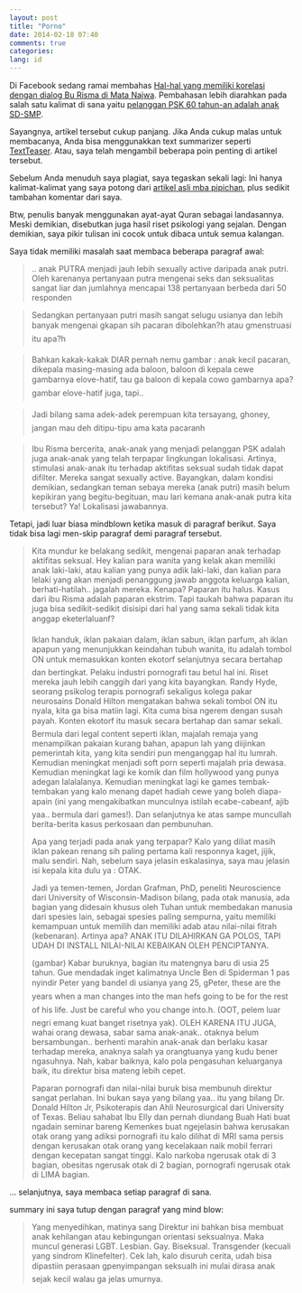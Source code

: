 ```yaml
---
layout: post
title: "Porno"
date: 2014-02-18 07:40
comments: true
categories:
lang: id
---
```


Di Facebook sedang ramai membahas [Hal-hal yang memiliki korelasi dengan dialog Bu Risma di Mata Najwa](http://islamisfun.wordpress.com/2014/02/16/karena-bu-risma).
Pembahasan lebih diarahkan pada salah satu kalimat di sana yaitu [pelanggan PSK 60 tahun-an adalah anak SD-SMP](http://www.youtube.com/watch?v=hvrf1Img0C0&feature=youtu.be&t=27m).

Sayangnya, artikel tersebut cukup panjang. Jika Anda cukup malas untuk membacanya, Anda bisa menggunakkan text summarizer seperti
[TextTeaser](http://www.textteaser.com/). Atau, saya telah mengambil beberapa poin penting di artikel tersebut.

<!-- more -->

Sebelum Anda menuduh saya plagiat, saya tegaskan sekali lagi: Ini hanya kalimat-kalimat yang saya potong dari [artikel asli mba pipichan](http://islamisfun.wordpress.com/2014/02/16/karena-bu-risma/), plus sedikit tambahan komentar dari saya.

Btw, penulis banyak menggunakan ayat-ayat Quran sebagai landasannya. Meski demikian, disebutkan juga hasil riset psikologi yang sejalan. Dengan demikian, saya pikir tulisan ini cocok untuk dibaca untuk semua kalangan.

Saya tidak memiliki masalah saat membaca beberapa paragraf awal:

> .. anak PUTRA menjadi jauh lebih sexually active daripada anak putri. Oleh karenanya pertanyaan putra mengenai seks dan seksualitas sangat liar dan jumlahnya mencapai 138 pertanyaan berbeda dari 50 responden

> Sedangkan pertanyaan putri masih sangat selugu usianya dan lebih banyak mengenai gkapan sih pacaran dibolehkan?h atau gmenstruasi itu apa?h

> Bahkan kakak-kakak DIAR pernah nemu gambar : anak kecil pacaran, dikepala masing-masing ada baloon, baloon di kepala cewe gambarnya elove-hatif, tau ga baloon di kepala cowo gambarnya apa? gambar elove-hatif juga, tapi..

> Jadi bilang sama adek-adek perempuan kita tersayang, ghoney, jangan mau deh ditipu-tipu ama kata pacaranh

> Ibu Risma bercerita, anak-anak yang menjadi pelanggan PSK adalah juga anak-anak yang telah terpapar lingkungan lokalisasi. Artinya, stimulasi anak-anak itu terhadap aktifitas seksual sudah tidak dapat difilter. Mereka sangat sexually active. Bayangkan, dalam kondisi demikian, sedangkan teman sebaya mereka (anak putri) masih belum kepikiran yang begitu-begituan, mau lari kemana anak-anak putra kita tersebut? Ya! Lokalisasi jawabannya.

Tetapi, jadi luar biasa mindblown ketika masuk di paragraf berikut. Saya tidak bisa lagi men-skip paragraf demi paragraf tersebut.

> Kita mundur ke belakang sedikit, mengenai paparan anak terhadap aktifitas seksual. Hey kalian para wanita yang kelak akan memiliki anak laki-laki, atau kalian yang punya adik laki-laki, dan kalian para lelaki yang akan menjadi penanggung jawab anggota keluarga kalian, berhati-hatilah.. jagalah mereka. Kenapa? Paparan itu halus. Kasus dari ibu Risma adalah paparan ekstrim. Tapi taukah bahwa paparan itu juga bisa sedikit-sedikit disisipi dari hal yang sama sekali tidak kita anggap eketerlaluanf?
>
> Iklan handuk, iklan pakaian dalam, iklan sabun, iklan parfum, ah iklan apapun yang menunjukkan keindahan tubuh wanita, itu adalah tombol ON untuk memasukkan konten ekotorf selanjutnya secara bertahap dan bertingkat. Pelaku industri pornografi tau betul hal ini. Riset mereka jauh lebih canggih dari yang kita bayangkan. Randy Hyde, seorang psikolog terapis pornografi sekaligus kolega pakar neurosains Donald Hilton mengatakan bahwa sekali tombol ON itu nyala, kita ga bisa matiin lagi. Kita cuma bisa ngerem dengan susah payah.
> Konten ekotorf itu masuk secara bertahap dan samar sekali. Bermula dari legal content seperti iklan, majalah remaja yang menampilkan pakaian kurang bahan, apapun lah yang diijinkan pemerintah kita, yang kita sendiri pun menganggap hal itu lumrah. Kemudian meningkat menjadi soft porn seperti majalah pria dewasa. Kemudian meningkat lagi ke komik dan film hollywood yang punya adegan lalalalanya. Kemudian meningkat lagi ke games tembak-tembakan yang kalo menang dapet hadiah cewe yang boleh diapa-apain (ini yang mengakibatkan munculnya istilah ecabe-cabeanf, ajib yaa.. bermula dari games!). Dan selanjutnya ke atas sampe muncullah berita-berita kasus perkosaan dan pembunuhan.
>
> Apa yang terjadi pada anak yang terpapar? Kalo yang diliat masih iklan pakean renang sih paling pertama kali responnya kaget, jijik, malu sendiri. Nah, sebelum saya jelasin eskalasinya, saya mau jelasin isi kepala kita dulu ya : OTAK.
>
> Jadi ya temen-temen, Jordan Grafman, PhD, peneliti Neuroscience dari University of Wisconsin-Madison bilang, pada otak manusia, ada bagian yang didesain khusus oleh Tuhan untuk membedakan manusia dari spesies lain, sebagai spesies paling sempurna, yaitu memiliki kemampuan untuk memilih dan memiliki adab atau nilai-nilai fitrah (kebenaran). Artinya apa? ANAK ITU DILAHIRKAN GA POLOS, TAPI UDAH DI INSTALL NILAI-NILAI KEBAIKAN OLEH PENCIPTANYA.
>
> (gambar)
> Kabar buruknya, bagian itu matengnya baru di usia 25 tahun. Gue mendadak inget kalimatnya Uncle Ben di Spiderman 1 pas nyindir Peter yang bandel di usianya yang 25, gPeter, these are the years when a man changes into the man hefs going to be for the rest of his life. Just be careful who you change into.h. (OOT, pelem luar negri emang kuat banget risetnya yak). OLEH KARENA ITU JUGA, wahai orang dewasa, sabar sama anak-anak.. otaknya belum bersambungan.. berhenti marahin anak-anak dan berlaku kasar terhadap mereka, anaknya salah ya orangtuanya yang kudu bener ngasuhnya. Nah, kabar baiknya, kalo pola pengasuhan keluarganya baik, itu direktur bisa mateng lebih cepet.
>
> Paparan pornografi dan nilai-nilai buruk bisa membunuh direktur sangat perlahan. Ini bukan saya yang bilang yaa.. itu yang bilang Dr. Donald Hilton Jr, Psikoterapis dan Ahli Neurosurgical dari University of Texas. Beliau sahabat Ibu Elly dan pernah diundang Buah Hati buat ngadain seminar bareng Kemenkes buat ngejelasin bahwa kerusakan otak orang yang adiksi pornografi itu kalo dilihat di MRI sama persis dengan kerusakan otak orang yang kecelakaan naik mobil ferrari dengan kecepatan sangat tinggi. Kalo narkoba ngerusak otak di 3 bagian, obesitas ngerusak otak di 2 bagian, pornografi ngerusak otak di LIMA bagian.

... selanjutnya, saya membaca setiap paragraf di sana.

summary ini saya tutup dengan paragraf yang mind blow:

> Yang menyedihkan, matinya sang Direktur ini bahkan bisa membuat anak kehilangan atau kebingungan orientasi seksualnya. Maka muncul generasi LGBT. Lesbian. Gay. Biseksual. Transgender (kecuali yang sindrom Klinefelter). Cek lah, kalo disuruh cerita, udah bisa dipastiin perasaan gpenyimpangan seksualh ini mulai dirasa anak sejak kecil walau ga jelas umurnya.